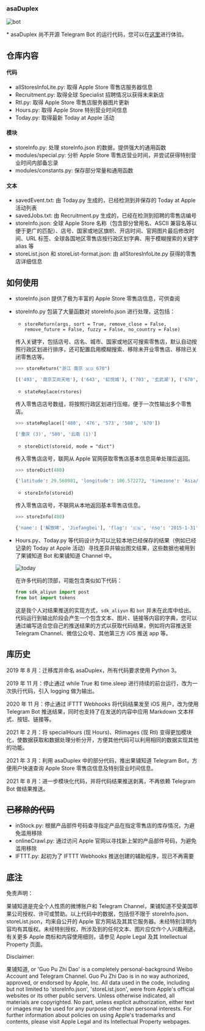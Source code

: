 ### asaDuplex

![bot](Retail/bot.jpg)

\* asaDuplex 尚不开源 Telegram Bot 的运行代码，您可以在[这里](https://t.me/guopuzdbot)进行体验。

## 仓库内容

#### 代码

* allStoresInfoLite.py: 取得 Apple Store 零售店服务器信息
* Recruitment.py: 取得全球 Specialist 招聘情况以获得未来新店
* Rtl.py: 取得 Apple Store 零售店服务器图片更新
* Hours.py: 取得 Apple Store 特别营业时间信息
* Today.py: 取得最新 Today at Apple 活动

#### 模块

* storeInfo.py: 处理 storeInfo.json 的数据，提供强大的通用函数
* modules/special.py: 分析 Apple Store 零售店营业时间，并尝试获得特别营业时间内部备忘录
* modules/constants.py: 保存部分常量和通用函数

#### 文本

* savedEvent.txt: 由 Today.py 生成的，已经检测到并保存的 Today at Apple 活动列表
* savedJobs.txt: 由 Recruitment.py 生成的，已经在检测到招聘的零售店编号
* storeInfo.json: 全球 Apple Store 名称（包含部分曾用名、ASCII 兼容名等以便于更广的匹配）、店号、国家或地区旗帜、开店时间、官网图片最后修改时间、URL 标签、全球各国地区零售店按行政区划字典、用于模糊搜索的关键字 alias 等
* storeList.json 和 storeList-format.json: 由 allStoresInfoLite.py 获得的零售店详细信息

## 如何使用

* storeInfo.json 提供了极为丰富的 Apple Store 零售店信息，可供查阅

* storeInfo.py 包装了大量函数对 storeInfo.json 进行处理，这包括：

  * `storeReturn(args, sort = True, remove_close = False, remove_future = False, fuzzy = False, no_country = False)`

  传入关键字，包括店号、店名、城市、国家或地区可搜索零售店，默认自动按照行政区划进行排序，还可配置启用模糊搜索、移除未开业零售店、移除已关闭零售店等。

  ```python
  >>> storeReturn("浙江 南京 🇲🇴 670")
  
  [('493', '南京艾尚天地'), ('643', '虹悦城'), ('703', '玄武湖'), ('670', '昆明'), ('471', '西湖'), ('531', '天一广场'), ('532', '杭州万象城'), ('672', '澳門銀河'), ('697', '路氹金光大道')]
  ```

  * `stateReplace(rstores)`

  传入零售店店号数组，将按照行政区划进行压缩，便于一次性输出多个零售店。

  ```python
  >>> stateReplace(['480', '476', '573', '580', '670'])
  
  ['重庆 (3)', '580', '云南 (1)']
  ```

  * `storeDict(storeid, mode = "dict")`

  传入零售店店号，联网从 Apple 官网获取零售店基本信息简单处理后返回。

  ```python
  >>> storeDict(480)
  
  {'latitude': 29.560981, 'longitude': 106.572272, 'timezone': 'Asia/Shanghai', 'telephone': '400-617-1224', 'address': '重庆市渝中区邹容路 108 号', 'province': '重庆, 重庆, 400010', 'regular': [{'name': 'Monday', 'openTime': '10:00', 'closeTime': '22:00', 'closed': False}, {'name': 'Tuesday', 'openTime': '10:00', 'closeTime': '22:00', 'closed': False}, {'name': 'Wednesday', 'openTime': '10:00', 'closeTime': '22:00', 'closed': False}, {'name': 'Thursday', 'openTime': '10:00', 'closeTime': '22:00', 'closed': False}, {'name': 'Friday', 'openTime': '10:00', 'closeTime': '22:00', 'closed': False}, {'name': 'Saturday', 'openTime': '10:00', 'closeTime': '22:00', 'closed': False}, {'name': 'Sunday', 'openTime': '10:00', 'closeTime': '22:00', 'closed': False}], 'special': []}
  ```

  * `storeInfo(storeid)`

  传入零售店店号，不联网从本地返回基本零售店信息。

  ```python
  >>> storeInfo(480)
  
  {'name': ['解放碑', 'Jiefangbei'], 'flag': '🇨🇳', 'nso': '2015-1-31', 'last': '29 Aug 2021 06:57:49', 'website': 'jiefangbei'}
  ```

* Hours.py、Today.py 等代码设计为可以比较本地已经保存的结果（例如已经记录的 Today at Apple 活动）寻找差异并输出图文结果，这些数据也被用到了果铺知道 Bot 和果铺知道 Channel 中。

  ![today](Retail/today.jpg)

  在许多代码的顶部，可能包含类似如下代码：

  ```python
  from sdk_aliyun import post
  from bot import tokens
  ```

  这是我个人对结果推送的实现方式，`sdk_aliyun` 和 `bot` 并未在此库中给出。代码运行到输出阶段会产生一个包含文本、图片、链接等内容的字典，您可以通过编写适合您自己的推送结果的方式以获取代码结果，例如将内容推送至 Telegram Channel、微信公众号、其他第三方 iOS 推送 app 等。

## 库历史

2019 年 8 月：迁移库并命名 asaDuplex，所有代码要求使用 Python 3。

2019 年 11 月：停止通过 while True 和 time.sleep 进行持续的前台运行，改为一次执行代码，引入 logging 做为输出。

2020 年 11 月：停止通过 IFTTT Webhooks 将代码结果发至 iOS 用户，改为使用 Telegram Bot 推送结果，同时也支持了在发送的内容中应用 Markdown 文本样式、按钮、链接等。

2021 年 2 月：将 specialHours (现 Hours)、Rtlimages (现 Rtl) 变得更加模块化，使数据获取和数据处理分析分开，方便其他代码可以利用相同的数据实现其他的功能。

2021 年 3 月：利用 asaDuplex 中的部分代码，推出果铺知道 Telegram Bot，方便用户快速查询 Apple Store 零售店信息及特别营业时间信息。

2021 年 8 月：进一步模块化代码，并将代码结果推送剥离，不再依赖 Telegram Bot 做结果推送。

## ~~已移除的代码~~

* inStock.py: 根据产品部件号码查寻指定产品在指定零售店的库存情况，为避免滥用移除
* onlineCrawl.py: 通过访问 Apple 官网以寻找新上架的产品部件号码，为避免滥用移除
* IFTTT.py: 起初为了 IFTTT Webhooks 推送创建的辅助程序，现已不再需要

## 底注

免责声明：

果铺知道是完全个人性质的微博账户和 Telegram Channel，果铺知道不受美国苹果公司授权、许可或赞助。以上代码中的数据，包括但不限于 storeInfo.json、storeList.json，均来自公开的 Apple 官方网站及其其它服务器。未经特别注明内容均有其版权。未经特别授权，所涉及到的任何文本、图片应仅作个人兴趣用途。有关更多 Apple 商标和内容使用细则，请参见 Apple Legal 及其 Intellectual Property 页面。

Disclaimer:

果铺知道, or 'Guo Pu Zhi Dao' is a completely personal-background Weibo Account and Telegram Channel. Guo Pu Zhi Dao is in no way authorized, approved, or endorsed by Apple, Inc. All data used in the code, including but not limited to 'storeInfo.json', 'storeList.json', were from Apple's official websites or its other public servers. Unless otherwise indicated, all materials are copyrighted. No part, unless explicit authorization, either text or images may be used for any purpose other than personal interests. For further information about policies on using Apple's trademarks and contents, please visit Apple Legal and its Intellectual Property webpages.